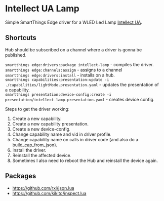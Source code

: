 # Intellect UA Lamp

Simple SmartThings Edge driver for a WLED Led Lamp [Intellect UA](https://www.intellect-ua.com/).

## Shortcuts

Hub should be subscribed on a channel where a driver is gonna be published.

`smartthings edge:drivers:package intellect-lamp` - compiles the driver.<br />
`smartthings edge:channels:assign` - assigns to a channel<br />
`smartthings edge:drivers:install` - installs on a hub.<br />
`smartthings capabilities:presentation:update -i ./capabilities/lightMode.presentation.yaml` - updates the presentation of a capability.<br />
`smartthings presentation:device-config:create -i presentation/intellect-lamp.presentation.yaml` - creates device config.<br />

Steps to get the driver working:

1. Create a new capability.
1. Create a new capability presentation.
1. Create a new device-config.
1. Change capability name and vid in driver profile.
1. Change capability name on calls in driver code (and also do a build_cap_from_json).
1. Install the driver.
1. Reinstall the affected device.
1. Sometimes I also need to reboot the Hub and reinstall the device again.

## Packages

- https://github.com/rxi/json.lua
- https://github.com/kikito/inspect.lua